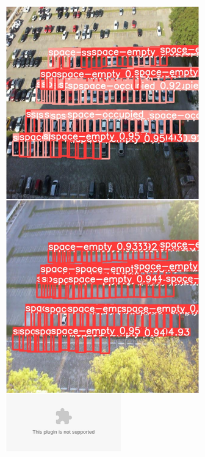 ![Detection Snip 1](images/parkingspace_snip1.jpg)
![Detection Snip 2](images/parkingspace_snip2.jpg)
![Results](https://github.com/sarthakmishraa/parking_space_detection/blob/main/runs/train/results.csv)
